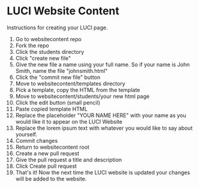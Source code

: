 # LUCI Website Content

Instructions for creating your LUCI page.

1. Go to websitecontent repo
2. Fork the repo
3. Click the students directory
4. Click "create new file"
5. Give the new file a name using your full name.  So if your name is John Smith, name the file "johnsmith.html"
6. Click the "commit new file" button
7. Move to websitecontent/templates directory
8. Pick a template, copy the HTML from the template
9. Move to websitecontent/students/your new html page
10. Click the edit button (small pencil)
11. Paste copied template HTML
12. Replace the placeholder "YOUR NAME HERE" with your name as you would like it to appear on the LUCI Website
13. Replace the lorem ipsum text with whatever you would like to say about yourself.
14. Commit changes
15. Return to websitecontent root
16. Create a new pull request
17. Give the pull request a title and description
18. Click Create pull request
19. That's it!  Now the next time the LUCI website is updated your changes will be added to the website.
